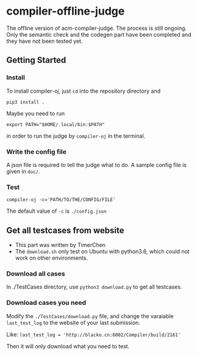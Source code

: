 # compiler-offline-judge

The offline version of acm-compiler-judge. The process is still ongoing.
Only the semantic check and the codegen part have been completed and they
have not been tested yet.

## Getting Started

### Install

To install compiler-oj, just `cd` into the repository directory and

`pip3 install .`

Maybe you need to run

`export PATH="$HOME/.local/bin:$PATH"`

in order to run the judge by `compiler-oj` in the terminal.

### Write the config file

A json file is required to tell the judge what to do. A sample config
file is given in `doc/`.

### Test

`compiler-oj -c='PATH/TO/THE/CONFIG/FILE'`

The default value of `-c` is `./config.json`

## Get all testcases from website

* This part was written by TimerChen
* The `download.sh` only test on Ubuntu with python3.6, which could not work on other environments.

### Download all cases
In ./TestCases directory, use `python3 download.py` to get all testcases.

### Download cases you need
Modify the `./TestCases/download.py` file, and change the varaiable `last_test_log` to the website of your last submission.

Like: `last_test_log = 'http://blacko.cn:6002/Compiler/build/2161'`

Then it will only download what you need to test.
